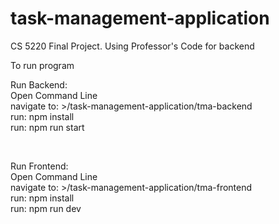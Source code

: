# task-management-application
CS 5220 Final Project. Using Professor's Code for backend

To run program

Run Backend: <br>
Open Command Line <br>
navigate to: >/task-management-application/tma-backend<br>
run: npm install <br>
run: npm run start <br>

<br>

Run Frontend:<br>
Open Command Line <br>
navigate to: >/task-management-application/tma-frontend <br>
run: npm install <br>
run: npm run dev <br>
